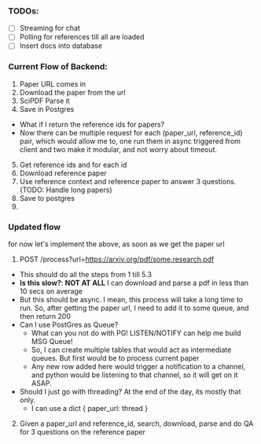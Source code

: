 ### TODOs:

- [ ] Streaming for chat
- [ ] Polling for references till all are loaded
- [ ] Insert docs into database

### Current Flow of Backend:

1. Paper URL comes in
2. Download the paper from the url
3. SciPDF Parse it
4. Save in Postgres
  - What if I return the reference ids for papers?
  - Now there can be multiple request for each (paper_url, reference_id) pair, which would allow me to, one run them in async triggered from client and two make it modular, and not worry about timeout.
5. Get reference ids and for each id
  1. Download reference paper
  2. Use reference context and reference paper to answer 3 questions. (TODO: Handle long papers)
  3. Save to postgres
6. <TO-ADD />


### Updated flow

for now let's implement the above, as soon as we get the paper url
1. POST /process?url=https://arxiv.org/pdf/some.research.pdf
  - This should do all the steps from 1 till 5.3
  - __Is this slow?__: __NOT AT ALL__ I can download and parse a pdf in less than 10 secs on average
  - But this should be async. I mean, this process will take a long time to run. So, after getting the paper url, I need to add it to some queue, and then return 200
  - Can I use PostGres as Queue?
    - What can you not do with PG! LISTEN/NOTIFY can help me build MSG Queue!
    - So, I can create multiple tables that would act as intermediate queues. But first would be to process current paper
    - Any new row added here would trigger a notification to a channel, and python would be listening to that channel, so it will get on it ASAP.
  - Should I just go with threading? At the end of the day, its mostly that only.
    - I can use a dict { paper_url: thread }
2. Given a paper_url and reference_id, search, download, parse and do QA for 3 questions on the reference paper
